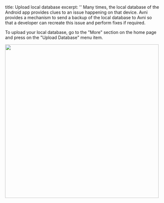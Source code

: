title: Upload local database
excerpt: ''
Many times, the local database of the Android app provides clues to an issue happening on that device. Avni provides a mechanism to send a backup of the local database to Avni so that a developer can recreate this issue and perform fixes if required. 

To upload your local database, go to the "More" section on the home page and press on the "Upload Database" menu item. 

<Image align="center" width="500px" src="https://files.readme.io/be788e5-Upload_Database.png" />
